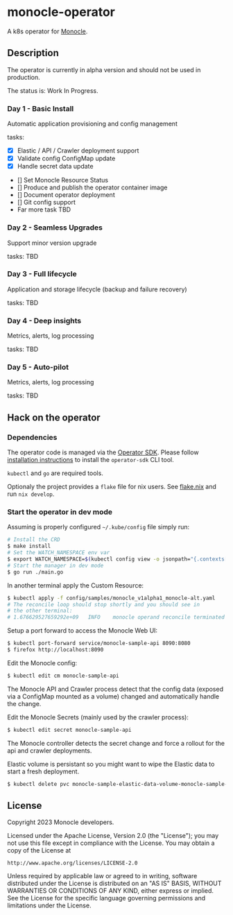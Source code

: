 # monocle-operator

A k8s operator for [Monocle](https://github.com/change-metrics/monocle).

## Description

The operator is currently in alpha version and should not be used in production.

The status is: Work In Progress.

### Day 1 - Basic Install

Automatic application provisioning and config management

tasks:

- [X] Elastic / API / Crawler deployment support
- [X] Validate config ConfigMap update
- [X] Handle secret data update
- [] Set Monocle Resource Status
- [] Produce and publish the operator container image
- [] Document operator deployment
- [] Git config support
- Far more task TBD

### Day 2 - Seamless Upgrades

Support minor version upgrade

tasks: TBD

### Day 3 - Full lifecycle

Application and storage lifecycle (backup and failure recovery)

tasks: TBD

### Day 4 - Deep insights

Metrics, alerts, log processing

tasks: TBD

### Day 5 - Auto-pilot

Metrics, alerts, log processing

tasks: TBD

## Hack on the operator

### Dependencies

The operator code is managed via the [Operator SDK](https://sdk.operatorframework.io/). Please follow [installation instructions](https://sdk.operatorframework.io/docs/building-operators/golang/installation/) to install the `operator-sdk` CLI tool.

`kubectl` and `go` are required tools.

Optionaly the project provides a `flake` file for nix users. See [flake.nix](./flake.nix)
and run `nix develop`.

### Start the operator in dev mode

Assuming is properly configured `~/.kube/config` file simply run:

```bash
# Install the CRD
$ make install
# Set the WATCH_NAMESPACE env var
$ export WATCH_NAMESPACE=$(kubectl config view -o jsonpath="{.contexts[?(@.name == '$(kubectl config current-context)')].context.namespace}")
# Start the manager in dev mode
$ go run ./main.go
```

In another terminal apply the Custom Resource:

```bash
$ kubectl apply -f config/samples/monocle_v1alpha1_monocle-alt.yaml
# The reconcile loop should stop shortly and you should see in
# the other terminal:
# 1.676629527659292e+09   INFO    monocle operand reconcile terminated
```

Setup a port forward to access the Monocle Web UI:

```bash
$ kubectl port-forward service/monocle-sample-api 8090:8080
$ firefox http://localhost:8090
```

Edit the Monocle config:

```bash
$ kubectl edit cm monocle-sample-api
```

The Monocle API and Crawler process detect that the config data (exposed via a ConfigMap mounted
as a volume) changed and automatically handle the change.

Edit the Monocle Secrets (mainly used by the crawler process):

```bash
$ kubectl edit secret monocle-sample-api
```

The Monocle controller detects the secret change and force a rollout for the api and crawler
deployments.

Elastic volume is persistant so you might want to wipe the Elastic data to
start a fresh deployment.

```bash
$ kubectl delete pvc monocle-sample-elastic-data-volume-monocle-sample-elastic-0
```


## License

Copyright 2023 Monocle developers.

Licensed under the Apache License, Version 2.0 (the "License");
you may not use this file except in compliance with the License.
You may obtain a copy of the License at

    http://www.apache.org/licenses/LICENSE-2.0

Unless required by applicable law or agreed to in writing, software
distributed under the License is distributed on an "AS IS" BASIS,
WITHOUT WARRANTIES OR CONDITIONS OF ANY KIND, either express or implied.
See the License for the specific language governing permissions and
limitations under the License.

